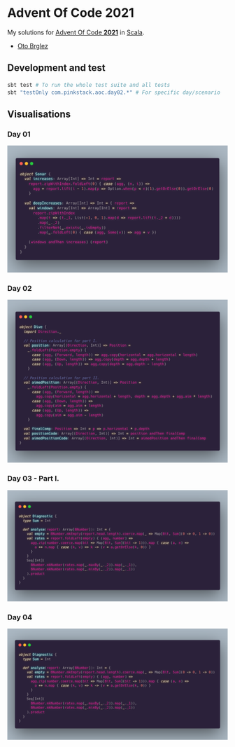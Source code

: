 # Advent Of Code 2021

My solutions for [Advent Of Code **2021**][aoc] in [Scala](https://www.scala-lang.org/).

- [Oto Brglez](https://github.com/otobrglez)

## Development and test

```bash
sbt test # To run the whole test suite and all tests
sbt "testOnly com.pinkstack.aoc.day02.*" # For specific day/scenario
```

## Visualisations

### Day 01
![Day 01](docs/day01.png)

### Day 02
![Day 02](docs/day02.png)

### Day 03 - Part I.
![Day 03](docs/day03.png)

### Day 04
![Day 03](docs/day03.png)

[aoc]: https://adventofcode.com/

